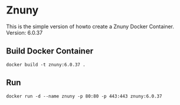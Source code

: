 # Znuny
This is the simple version of howto create a Znuny Docker Container.
Version: 6.0.37

## Build Docker Container
``
docker build -t znuny:6.0.37 . 
``

## Run
``
docker run -d --name znuny -p 80:80 -p 443:443 znuny:6.0.37
``
